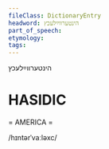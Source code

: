 ```yaml
---
fileClass: DictionaryEntry
headword: הינטערווײַלעכץ
part_of_speech: 
etymology: 
tags: 
---
```

הינטערווײַלעכץ

HASIDIC
=======
= AMERICA = 

/hɪntərˈvaːləxc/